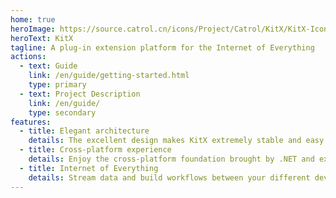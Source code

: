 ```yaml
---
home: true
heroImage: https://source.catrol.cn/icons/Project/Catrol/KitX/KitX-Icon-1024x-margin-2x.png
heroText: KitX
tagline: A plug-in extension platform for the Internet of Everything
actions:
  - text: Guide
    link: /en/guide/getting-started.html
    type: primary
  - text: Project Description
    link: /en/guide/
    type: secondary
features:
  - title: Elegant architecture
    details: The excellent design makes KitX extremely stable and easy to expand.
  - title: Cross-platform experience
    details: Enjoy the cross-platform foundation brought by .NET and experience the excellent cross-platform UI framework Avalonia.
  - title: Internet of Everything
    details: Stream data and build workflows between your different devices, just like on one device.
---
```


